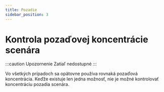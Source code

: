 ```yaml
---
title: Pozadie
sidebar_position: 3
---
```


# Kontrola pozaďovej koncentrácie scenára

:::caution Upozornenie  Zatiaľ nedostupné
:::

Vo všetkých prípadoch sa opätovne používa rovnaká pozaďová koncentrácia. Keďže existuje len jedna možnosť, nie je možné kontrolovať koncentráciu pozadia scenára.

